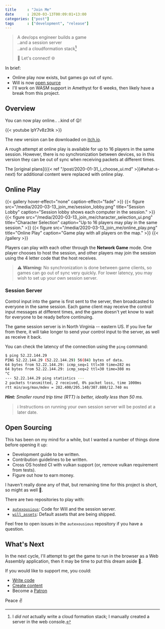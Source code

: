 ```yaml
---
title     : "Join Me"
date      : 2020-03-13T00:09:01+13:00
categories: ["post"]
tags      : ["development", "release"]
---
```


> A dev/ops engineer builds a game  
> ..and a session server  
> ..and a cloudformation stack[^1]
>
> 🔌 Let's connect! 🌐

In brief:

* Online play now exists, but games go out of sync.
* Will is now [open source](https://github.com/azriel91/autexousious)
* I'll work on WASM support in Amethyst for 6 weeks, then likely have a break from this project.

## Overview

You can now play online.. ..kind of 😛!

{{< youtube lpY7v8z3tik >}}

The new version can be downloaded on [itch.io](https://azriel91.itch.io/will).

A rough attempt at online play is available for up to 16 players in the same session. However, there is no synchronization between devices, so in this version they can be out of sync when receiving packets at different times.

The [original plans]({{< ref "/post/2020-01-31_i_choose_ui.md" >}}#what-s-next) for additional content were replaced with online play.

## Online Play

{{< gallery hover-effect="none" caption-effect="fade" >}}
{{< figure src="/media/2020-03-13_join_me/session_lobby.png" title="Session Lobby" caption="Session lobby shows each computer in the session." >}}
{{< figure src="/media/2020-03-13_join_me/character_selection_ui.png" title="Character Selection" caption="Up to 16 players may play in the same session." >}}
{{< figure src="/media/2020-03-13_join_me/online_play.png" title="Online Play" caption="Game play with all players on the map." >}}
{{< /gallery >}}

Players can play with each other through the **Network Game** mode. One player chooses to host the session, and other players may join the session using the 4 letter code that the host receives.

> ⚠️ **Warning:** No synchronization is done between game clients, so games can go out of sync very quickly. For lower latency, you may wish to set up your own session server.

### Session Server

Control input into the game is first sent to the server, then broadcasted to everyone in the same session. Each game client may receive the control input messages at different times, and the game doesn't yet know to wait for everyone to be ready before continuing.

The game session server is in North Virginia -- eastern US. If you live far from there, it will take longer to send your control input to the server, as well as receive it back.

You can check the latency of the connection using the `ping` command:

```bash
$ ping 52.22.144.29
PING 52.22.144.29 (52.22.144.29) 56(84) bytes of data.
64 bytes from 52.22.144.29: icmp_seq=1 ttl=30 time=282 ms
64 bytes from 52.22.144.29: icmp_seq=2 ttl=30 time=308 ms
^C
--- 52.22.144.29 ping statistics ---
2 packets transmitted, 2 received, 0% packet loss, time 1000ms
rtt min/avg/max/mdev = 282.400/295.140/307.880/12.740 ms
```

***Hint:*** *Smaller round trip time (RTT) is better, ideally less than 50 ms.*

> ℹ️ Instructions on running your own session server will be posted at a later date.

## Open Sourcing

This has been on my mind for a while, but I wanted a number of things done before opening it up:

* Development guide to be written.
* Contribution guidelines to be written.
* Cross OS hosted CI with vulkan support (or, remove vulkan requirement from tests).
* Figure out how to earn money.

I haven't really done any of that, but remaining time for this project is short, so might as well 🦀.

There are two repositories to play with:

* [`autexousious`](https://github.com/azriel91/autexousious): Code for Will and the session server.
* [`will_assets`](https://github.com/azriel91/will_assets): Default assets that are being shipped.

Feel free to open issues in the `autexousious` repository if you have a question.

## What's Next

In the next cycle, I'll attempt to get the game to run in the browser as a Web Assembly application, then it may be time to put this dream aside 🙂.

If you would like to support me, you could:

* [Write code](https://github.com/azriel91/autexousious)
* [Create content](https://github.com/azriel91/will_assets)
* Become a [Patron](https://www.patreon.com/azriel91)

Peace ✌️

[^1]: I *did not* actually write a cloud formation stack; I manually created a server in the web console.
